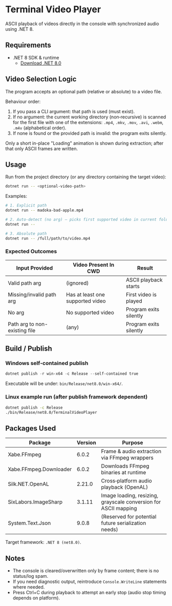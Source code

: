 # Terminal Video Player

ASCII playback of videos directly in the console with synchronized audio using .NET 8.

## Requirements

- .NET 8 SDK & runtime
  - [Download .NET 8.0](https://dotnet.microsoft.com/en-us/download/dotnet/8.0)

## Video Selection Logic

The program accepts an optional path (relative or absolute) to a video file.

Behaviour order:

1. If you pass a CLI argument: that path is used (must exist).
2. If no argument: the current working directory (non‑recursive) is scanned for the first file with one of the extensions: `.mp4`, `.mkv`, `.mov`, `.avi`, `.webm`, `.m4v` (alphabetical order).
3. If none is found or the provided path is invalid: the program exits silently.

Only a short in-place "Loading" animation is shown during extraction; after that only ASCII frames are written.

## Usage

Run from the project directory (or any directory containing the target video):

```bash
dotnet run -- <optional-video-path>
```

Examples:

```bash
# 1. Explicit path
dotnet run -- madoka-bad-apple.mp4

# 2. Auto-detect (no arg) – picks first supported video in current folder
dotnet run --

# 3. Absolute path
dotnet run -- /full/path/to/video.mp4
```

### Expected Outcomes

| Input Provided                | Video Present In CWD             | Result                 |
| ----------------------------- | -------------------------------- | ---------------------- |
| Valid path arg                | (ignored)                        | ASCII playback starts  |
| Missing/invalid path arg      | Has at least one supported video | First video is played  |
| No arg                        | No supported video               | Program exits silently |
| Path arg to non-existing file | (any)                            | Program exits silently |

## Build / Publish

### Windows self‑contained publish

```powershell
dotnet publish -r win-x64 -c Release --self-contained true
```

Executable will be under: `bin/Release/net8.0/win-x64/`.

### Linux example run (after publish framework dependent)

```bash
dotnet publish -c Release
./bin/Release/net8.0/TerminalVideoPlayer
```

## Packages Used

| Package                | Version | Purpose                                                         |
| ---------------------- | ------- | --------------------------------------------------------------- |
| Xabe.FFmpeg            | 6.0.2   | Frame & audio extraction via FFmpeg wrappers                    |
| Xabe.FFmpeg.Downloader | 6.0.2   | Downloads FFmpeg binaries at runtime                            |
| Silk.NET.OpenAL        | 2.21.0  | Cross‑platform audio playback (OpenAL)                          |
| SixLabors.ImageSharp   | 3.1.11  | Image loading, resizing, grayscale conversion for ASCII mapping |
| System.Text.Json       | 9.0.8   | (Reserved for potential future serialization needs)             |

Target framework: `.NET 8 (net8.0)`.

## Notes

- The console is cleared/overwritten only by frame content; there is no status/log spam.
- If you need diagnostic output, reintroduce `Console.WriteLine` statements where needed.
- Press Ctrl+C during playback to attempt an early stop (audio stop timing depends on platform).
